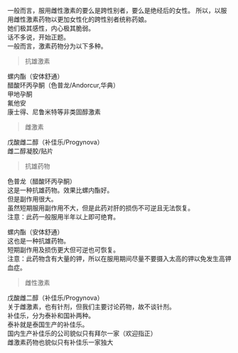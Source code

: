一般而言，服用雌性激素的要么是跨性别者，要么是绝经后的女性。
所以，以服用雌性激素药物以更加女性化的跨性别者统称药娘。  
她们极其感性，内心极其脆弱。  
话不多说，开始正题。  
一般而言，激素药物分为以下多种。 
   
>抗雄激素  

螺内酯（安体舒通）  
醋酸环丙孕酮（色普龙/Andorcur,华典）  
甲地孕酮  
氟他安  
康士得、尼鲁米特等非类固醇激素  

>雌激素 

戊酸雌二醇（补佳乐/Progynova）  
雌二醇凝胶/贴片   

>抗雄药物  

色普龙（醋酸环丙孕酮）  
这是一种抗雄药物。效果比螺内酯好。  
但是副作用很大。  
虽然短期服用副作用不大，但是此药对肝的损伤不可逆且无法恢复。  
注意：此药一般服用半年以上即可绝育。  

螺内酯（安体舒通）  
这也是一种抗雄药物。  
短期副作用及损伤更大但可逆也可恢复。  
注意：此药物含有大量的钾，所以在服用期间尽量不要摄入太高的钾以免发生高钾血症。  

>雌性激素 

戊酸雌二醇（补佳乐/Progynova）  
关于雌激素，也有针剂，但我们主要讨论药物，故不谈针剂。  
补佳乐，分为泰补和国补两种。  
泰补就是泰国生产的补佳乐。  
国内生产补佳乐的公司貌似只有拜尔一家（欢迎指正）  
雌激素药物也貌似只有补佳乐一家独大  
